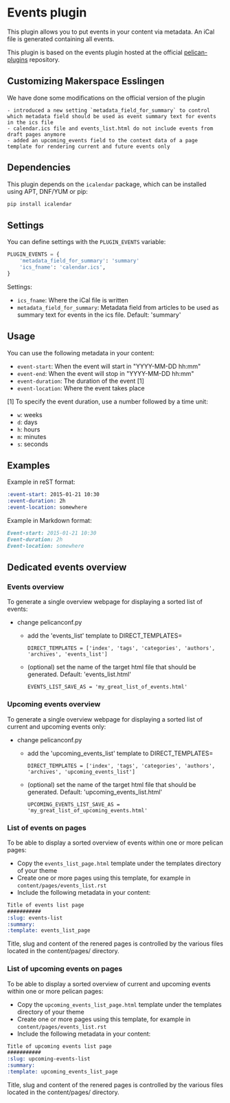 Events plugin
=============

This plugin allows you to put events in your content via metadata. An
iCal file is generated containing all events.

This plugin is based on the events plugin hosted at the official [pelican-plugins](https://github.com/getpelican/pelican-plugins/tree/master/events) repository.

Customizing Makerspace Esslingen
--------------------------------
We have done some modifications on the official version of the plugin

    - introduced a new setting `metadata_field_for_summary` to control which metadata field should be used as event summary text for events in the ics file
    - calendar.ics file and events_list.html do not include events from draft pages anymore
    - added an upcoming_events field to the context data of a page template for rendering current and future events only


Dependencies
------------

This plugin depends on the `icalendar` package, which can be installed
using APT, DNF/YUM or pip:

```sh
pip install icalendar
```


Settings
--------

You can define settings with the `PLUGIN_EVENTS` variable:

```python
PLUGIN_EVENTS = {
    'metadata_field_for_summary': 'summary'
    'ics_fname': 'calendar.ics',
}
```

Settings:
- `ics_fname`: Where the iCal file is written
- `metadata_field_for_summary`: Metadata field from articles to be used as summary text for events in the ics file. Default: 'summary'


Usage
-----

You can use the following metadata in your content:
- `event-start`: When the event will start in "YYYY-MM-DD hh:mm"
- `event-end`: When the event will stop in "YYYY-MM-DD hh:mm"
- `event-duration`: The duration of the event [1]
- `event-location`: Where the event takes place

[1] To specify the event duration, use a number followed by a time unit:
- `w`: weeks
- `d`: days
- `h`: hours
- `m`: minutes
- `s`: seconds


Examples
--------

Example in reST format:
```reST
:event-start: 2015-01-21 10:30
:event-duration: 2h
:event-location: somewhere
```

Example in Markdown format:
```markdown
Event-start: 2015-01-21 10:30
Event-duration: 2h
Event-location: somewhere
```


Dedicated events overview 
-------------------------

###

### Events overview

To generate a single overview webpage for displaying a sorted list of events:

- change pelicanconf.py
  - add the 'events_list' template to DIRECT_TEMPLATES=

    ```DIRECT_TEMPLATES = ['index', 'tags', 'categories', 'authors', 'archives', 'events_list']```

  - (optional) set the name of the target html file that should be generated. Default: 'events_list.html'

    ```EVENTS_LIST_SAVE_AS = 'my_great_list_of_events.html'```

### Upcoming events overview

To generate a single overview webpage for displaying a sorted list of current and upcoming events only:

- change pelicanconf.py
    - add the 'upcoming_events_list' template to DIRECT_TEMPLATES=

        ```DIRECT_TEMPLATES = ['index', 'tags', 'categories', 'authors', 'archives', 'upcoming_events_list']```

    - (optional) set the name of the target html file that should be generated. Default: 'upcoming_events_list.html'

        ```UPCOMING_EVENTS_LIST_SAVE_AS = 'my_great_list_of_upcoming_events.html'```

### List of events on pages

To be able to display a sorted overview of events within one or more pelican pages:

- Copy the `events_list_page.html` template under the templates directory of your theme
- Create one or more pages using this template, for example in `content/pages/events_list.rst`
- Include the following metadata in your content:
```reST
Title of events list page
###########
:slug: events-list
:summary:
:template: events_list_page
```

Title, slug and content of the renered pages is controlled by the various files located in the content/pages/ directory.

### List of upcoming events on pages

To be able to display a sorted overview of current and upcoming events within one or more pelican pages:

- Copy the `upcoming_events_list_page.html` template under the templates directory of your theme
- Create one or more pages using this template, for example in `content/pages/events_list.rst`
- Include the following metadata in your content:
```reST
Title of upcoming events list page
###########
:slug: upcoming-events-list
:summary:
:template: upcoming_events_list_page
```

Title, slug and content of the renered pages is controlled by the various files located in the content/pages/ directory.
